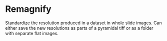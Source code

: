 # Remagnify

Standardize the resolution produced in a dataset in whole slide images. Can either save the new resolutions as parts of a pyramidal tiff or as a folder with separate flat images.
